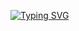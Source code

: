 [![Typing SVG](https://readme-typing-svg.demolab.com/?lines=Hello+there,;I+am+Omkar+Prabhu)](https://git.io/typing-svg)
